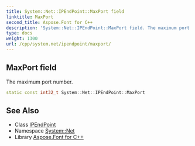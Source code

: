 ```yaml
---
title: System::Net::IPEndPoint::MaxPort field
linktitle: MaxPort
second_title: Aspose.Font for C++
description: 'System::Net::IPEndPoint::MaxPort field. The maximum port number in C++.'
type: docs
weight: 1300
url: /cpp/system.net/ipendpoint/maxport/
---
```

## MaxPort field


The maximum port number.

```cpp
static const int32_t System::Net::IPEndPoint::MaxPort
```

## See Also

* Class [IPEndPoint](../)
* Namespace [System::Net](../../)
* Library [Aspose.Font for C++](../../../)
